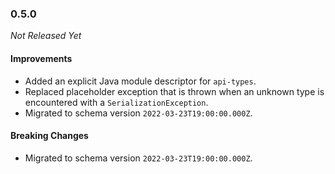 ### 0.5.0

_Not Released Yet_

#### Improvements

- Added an explicit Java module descriptor for `api-types`.
- Replaced placeholder exception that is thrown when an unknown type is
  encountered with a `SerializationException`.
- Migrated to schema version `2022-03-23T19:00:00.000Z`.

#### Breaking Changes

- Migrated to schema version `2022-03-23T19:00:00.000Z`.